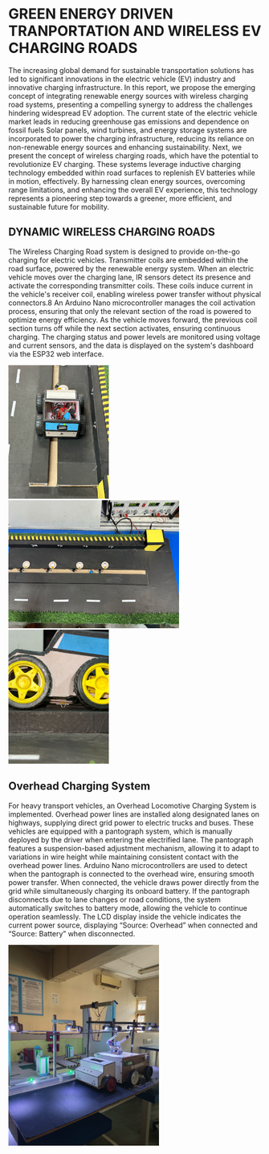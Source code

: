 <h1>GREEN ENERGY DRIVEN TRANPORTATION AND WIRELESS EV CHARGING ROADS</h1>
<P>The increasing global demand for sustainable transportation solutions has led to significant innovations in the electric vehicle (EV) industry and innovative charging infrastructure.
  In this report, we propose the emerging concept of integrating renewable energy sources with wireless charging road systems, presenting a compelling synergy to address the challenges hindering widespread EV adoption.
  The current state of the electric vehicle market leads in reducing greenhouse gas emissions and dependence on fossil fuels Solar panels, wind turbines, and energy storage systems are incorporated to power the charging infrastructure, reducing its reliance on non-renewable energy sources and enhancing sustainability. Next, we present the concept of wireless charging roads, which have the potential to revolutionize EV charging. These systems leverage inductive charging technology embedded within road surfaces to replenish EV batteries while in motion, effectively. By harnessing clean energy sources, overcoming range limitations, 
  and enhancing the overall EV experience, this technology represents a pioneering step towards a greener, more efficient, and sustainable future for mobility.</P>
  <h2>DYNAMIC WIRELESS CHARGING ROADS</h2>

  <p>The Wireless Charging Road system is designed to provide on-the-go charging for electric vehicles. Transmitter coils are embedded within the road surface, powered by the renewable energy system. When an electric vehicle moves over the charging lane, IR sensors detect its presence and activate the corresponding transmitter coils. These coils induce current in the vehicle's receiver coil, enabling wireless power transfer without physical connectors.8
An Arduino Nano microcontroller manages the coil activation process, ensuring that only the relevant section of the road is powered to optimize energy efficiency. As the vehicle moves forward, the previous coil section turns off while the next section activates, ensuring continuous charging. The charging status and power levels are monitored using voltage and current sensors, and the data is displayed on the system's dashboard via the ESP32 web interface.</p>
  <div>
  <img width = "200" src = "IMG1.jpg"> <img width = "340" src = "IMG2.jpg"> <img width = "200" src = "IMG3.jpg">
  </div>
  <h2>Overhead Charging System</h2>
  <p>For heavy transport vehicles, an Overhead Locomotive Charging System is implemented. Overhead power lines are installed along designated lanes on highways, supplying direct grid power to electric trucks and buses. These vehicles are equipped with a pantograph system, which is manually deployed by the driver when entering the electrified lane.
The pantograph features a suspension-based adjustment mechanism, allowing it to adapt to variations in wire height while maintaining consistent contact with the overhead power lines. Arduino Nano microcontrollers are used to detect when the pantograph is connected to the overhead wire, ensuring smooth power transfer. When connected, the vehicle draws power directly from the grid while simultaneously charging its onboard battery.
If the pantograph disconnects due to lane changes or road conditions, the system automatically switches to battery mode, allowing the vehicle to continue operation seamlessly. The LCD display inside the vehicle indicates the current power source, displaying “Source: Overhead” when connected and “Source: Battery” when disconnected.</p>

<img width = "300" src="IMG4.jpg">




